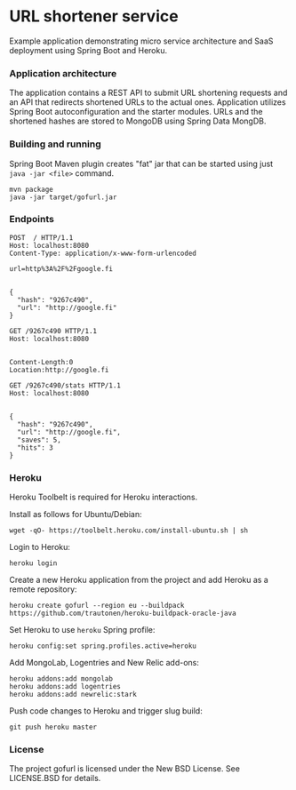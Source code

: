 URL shortener service
=====================

Example application demonstrating micro service architecture and SaaS deployment using Spring
Boot and Heroku.


### Application architecture

The application contains a REST API to submit URL shortening requests and an API that redirects
shortened URLs to the actual ones. Application utilizes Spring Boot autoconfiguration and the
starter modules. URLs and the shortened hashes are stored to MongoDB using Spring Data MongDB.


### Building and running

Spring Boot Maven plugin creates "fat" jar that can be started using just `java -jar <file>`
command.

```shell
mvn package
java -jar target/gofurl.jar
```


### Endpoints

```
POST  / HTTP/1.1
Host: localhost:8080
Content-Type: application/x-www-form-urlencoded

url=http%3A%2F%2Fgoogle.fi


{
  "hash": "9267c490",
  "url": "http://google.fi"
}
```

```
GET /9267c490 HTTP/1.1
Host: localhost:8080


Content-Length:0
Location:http://google.fi
```

```
GET /9267c490/stats HTTP/1.1
Host: localhost:8080


{
  "hash": "9267c490",
  "url": "http://google.fi",
  "saves": 5,
  "hits": 3
}
```


### Heroku

Heroku Toolbelt is required for Heroku interactions.

Install as follows for Ubuntu/Debian:
```shell
wget -qO- https://toolbelt.heroku.com/install-ubuntu.sh | sh
```

Login to Heroku:
```
heroku login
```

Create a new Heroku application from the project and add Heroku as a remote repository:
```shell
heroku create gofurl --region eu --buildpack https://github.com/trautonen/heroku-buildpack-oracle-java
```

Set Heroku to use `heroku` Spring profile:
```shell
heroku config:set spring.profiles.active=heroku
```

Add MongoLab, Logentries and New Relic add-ons:
```shell
heroku addons:add mongolab
heroku addons:add logentries
heroku addons:add newrelic:stark
```

Push code changes to Heroku and trigger slug build:
```shell
git push heroku master
```


### License

The project gofurl is licensed under the New BSD License. See LICENSE.BSD for details.
